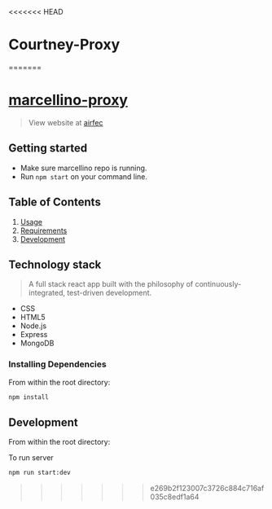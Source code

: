 <<<<<<< HEAD
# Courtney-Proxy
=======
# [marcellino-proxy](ec2-54-193-56-199.us-west-1.compute.amazonaws.com)

> View website at [airfec](ec2-54-193-56-199.us-west-1.compute.amazonaws.com)

## Getting started

- Make sure marcellino repo is running.
- Run `npm start` on your command line.

## Table of Contents

1.  [Usage](#Usage)
1.  [Requirements](#requirements)
1.  [Development](#development)

## Technology stack

> A full stack react app built with the philosophy of continuously-integrated, test-driven development.

- CSS
- HTML5
- Node.js
- Express
- MongoDB

### Installing Dependencies

From within the root directory:

```sh
npm install
```

## Development

From within the root directory:

To run server

```sh
npm run start:dev
```
>>>>>>> e269b2f123007c3726c884c716af035c8edf1a64
